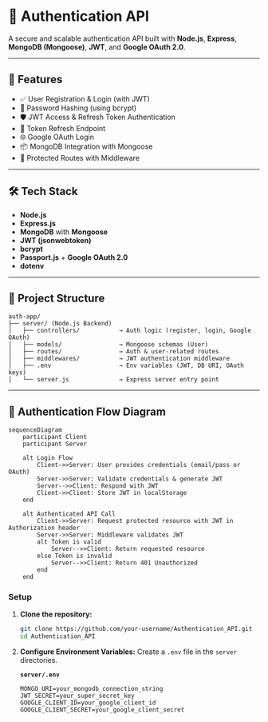 # 🔐 Authentication API

A secure and scalable authentication API built with **Node.js**, **Express**, **MongoDB (Mongoose)**, **JWT**, and **Google OAuth 2.0**.

---

## 🚀 Features

- ✅ User Registration & Login (with JWT)
- 🔐 Password Hashing (using bcrypt)
- 🛡️ JWT Access & Refresh Token Authentication
- 🔄 Token Refresh Endpoint
- 🌐 Google OAuth Login
- 📦 MongoDB Integration with Mongoose
- 🧪 Protected Routes with Middleware

---

## 🛠️ Tech Stack

- **Node.js**
- **Express.js**
- **MongoDB** with **Mongoose**
- **JWT (jsonwebtoken)**
- **bcrypt**
- **Passport.js** + **Google OAuth 2.0**
- **dotenv**

---

## 📁 Project Structure

```
auth-app/
├── server/ (Node.js Backend)
│   ├── controllers/           → Auth logic (register, login, Google OAuth)
│   ├── models/                → Mongoose schemas (User)
│   ├── routes/                → Auth & user-related routes
│   ├── middlewares/           → JWT authentication middleware
│   ├── .env                   → Env variables (JWT, DB URI, OAuth keys)
│   └── server.js              → Express server entry point

```

---

## 🔄 Authentication Flow Diagram

```mermaid
sequenceDiagram
    participant Client
    participant Server

    alt Login Flow
        Client->>Server: User provides credentials (email/pass or OAuth)
        Server->>Server: Validate credentials & generate JWT
        Server-->>Client: Respond with JWT
        Client->>Client: Store JWT in localStorage
    end

    alt Authenticated API Call
        Client->>Server: Request protected resource with JWT in Authorization header
        Server->>Server: Middleware validates JWT
        alt Token is valid
            Server-->>Client: Return requested resource
        else Token is invalid
            Server-->>Client: Return 401 Unauthorized
        end
    end
```


       

### Setup

1.  **Clone the repository:**
    ```bash
    git clone https://github.com/your-username/Authentication_API.git
    cd Authentication_API
    ```

2.  **Configure Environment Variables:**
    Create a `.env` file in the `server` directories.

    **`server/.env`**
    ```env
    MONGO_URI=your_mongodb_connection_string
    JWT_SECRET=your_super_secret_key
    GOOGLE_CLIENT_ID=your_google_client_id
    GOOGLE_CLIENT_SECRET=your_google_client_secret
    ```

